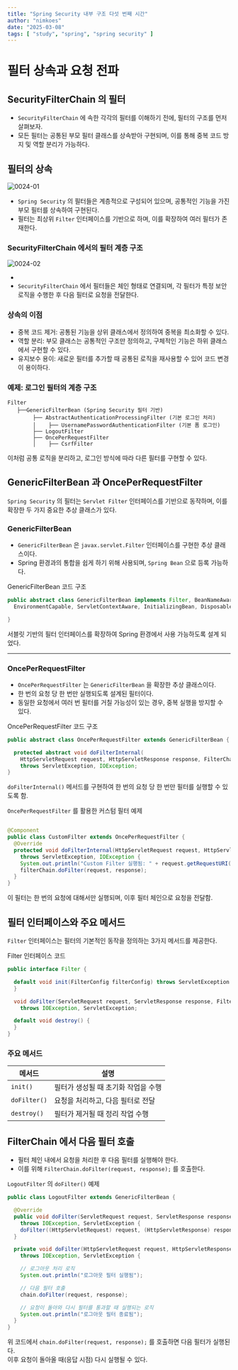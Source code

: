 ```yaml
---
title: "Spring Security 내부 구조 다섯 번째 시간"
author: "nimkoes"
date: "2025-03-08"
tags: [ "study", "spring", "spring security" ]
---
```


# 필터 상속과 요청 전파

## SecurityFilterChain 의 필터

- `SecurityFilterChain` 에 속한 각각의 필터를 이해하기 전에, 필터의 구조를 먼저 살펴보자.
- 모든 필터는 공통된 부모 필터 클래스를 상속받아 구현되며, 이를 통해 중복 코드 방지 및 역할 분리가 가능하다.

## 필터의 상속

![0024-01](/tech-blog/resources/images/spring-security-inner-structure/0024-01.png)

- `Spring Security` 의 필터들은 계층적으로 구성되어 있으며, 공통적인 기능을 가진 부모 필터를 상속하여 구현된다.
- 필터는 최상위 `Filter` 인터페이스를 기반으로 하며, 이를 확장하여 여러 필터가 존재한다.

### SecurityFilterChain 에서의 필터 계층 구조

![0024-02](/tech-blog/resources/images/spring-security-inner-structure/0024-02.png)

- 
- `SecurityFilterChain` 에서 필터들은 체인 형태로 연결되며, 각 필터가 특정 보안 로직을 수행한 후 다음 필터로 요청을 전달한다.

### 상속의 이점

- 중복 코드 제거: 공통된 기능을 상위 클래스에서 정의하여 중복을 최소화할 수 있다.
- 역할 분리: 부모 클래스는 공통적인 구조만 정의하고, 구체적인 기능은 하위 클래스에서 구현할 수 있다.
- 유지보수 용이: 새로운 필터를 추가할 때 공통된 로직을 재사용할 수 있어 코드 변경이 용이하다.

### 예제: 로그인 필터의 계층 구조

```plaintext
Filter
   ├──GenericFilterBean (Spring Security 필터 기반)
        ├── AbstractAuthenticationProcessingFilter (기본 로그인 처리)
        │    ├── UsernamePasswordAuthenticationFilter (기본 폼 로그인)
        ├── LogoutFilter
        ├── OncePerRequestFilter
        │    ├── CsrfFilter
```

이처럼 공통 로직을 분리하고, 로그인 방식에 따라 다른 필터를 구현할 수 있다.

## GenericFilterBean 과 OncePerRequestFilter

`Spring Security` 의 필터는 `Servlet Filter` 인터페이스를 기반으로 동작하며, 이를 확장한 두 가지 중요한 추상 클래스가 있다.

### GenericFilterBean

- `GenericFilterBean` 은 `javax.servlet.Filter` 인터페이스를 구현한 추상 클래스이다.
- Spring 환경과의 통합을 쉽게 하기 위해 사용되며, `Spring Bean` 으로 등록 가능하다.

GenericFilterBean 코드 구조

```java
public abstract class GenericFilterBean implements Filter, BeanNameAware, EnvironmentAware,
  EnvironmentCapable, ServletContextAware, InitializingBean, DisposableBean {

}
```

서블릿 기반의 필터 인터페이스를 확장하여 Spring 환경에서 사용 가능하도록 설계 되었다.

---

### OncePerRequestFilter

- `OncePerRequestFilter` 는 `GenericFilterBean` 을 확장한 추상 클래스이다.
- 한 번의 요청 당 한 번만 실행되도록 설계된 필터이다.
- 동일한 요청에서 여러 번 필터를 거칠 가능성이 있는 경우, 중복 실행을 방지할 수 있다.

OncePerRequestFilter 코드 구조

```java
public abstract class OncePerRequestFilter extends GenericFilterBean {

  protected abstract void doFilterInternal(
    HttpServletRequest request, HttpServletResponse response, FilterChain filterChain)
    throws ServletException, IOException;
}
```

`doFilterInternal()` 메서드를 구현하여 한 번의 요청 당 한 번만 필터를 실행할 수 있도록 함.

`OncePerRequestFilter` 를 활용한 커스텀 필터 예제

```java

@Component
public class CustomFilter extends OncePerRequestFilter {
  @Override
  protected void doFilterInternal(HttpServletRequest request, HttpServletResponse response, FilterChain filterChain)
    throws ServletException, IOException {
    System.out.println("Custom Filter 실행됨: " + request.getRequestURI());
    filterChain.doFilter(request, response);
  }
}
```

이 필터는 한 번의 요청에 대해서만 실행되며, 이후 필터 체인으로 요청을 전달함.

## 필터 인터페이스와 주요 메서드

`Filter` 인터페이스는 필터의 기본적인 동작을 정의하는 3가지 메서드를 제공한다.

Filter 인터페이스 코드

```java
public interface Filter {

  default void init(FilterConfig filterConfig) throws ServletException {
  }

  void doFilter(ServletRequest request, ServletResponse response, FilterChain chain)
    throws IOException, ServletException;

  default void destroy() {
  }
}
```

### 주요 메서드

| 메서드          | 설명                   |
|--------------|----------------------|
| `init()`     | 필터가 생성될 때 초기화 작업을 수행 |
| `doFilter()` | 요청을 처리하고, 다음 필터로 전달  |
| `destroy()`  | 필터가 제거될 때 정리 작업 수행   |

## FilterChain 에서 다음 필터 호출

- 필터 체인 내에서 요청을 처리한 후 다음 필터를 실행해야 한다.
- 이를 위해 `FilterChain.doFilter(request, response);` 를 호출한다.

`LogoutFilter` 의 `doFilter()` 예제

```java
public class LogoutFilter extends GenericFilterBean {

  @Override
  public void doFilter(ServletRequest request, ServletResponse response, FilterChain chain)
    throws IOException, ServletException {
    doFilter((HttpServletRequest) request, (HttpServletResponse) response, chain);
  }

  private void doFilter(HttpServletRequest request, HttpServletResponse response, FilterChain chain)
    throws IOException, ServletException {

    // 로그아웃 처리 로직
    System.out.println("로그아웃 필터 실행됨");

    // 다음 필터 호출
    chain.doFilter(request, response);

    // 요청이 돌아와 다시 필터를 통과할 때 실행되는 로직
    System.out.println("로그아웃 필터 종료됨");
  }
}
```

위 코드에서 `chain.doFilter(request, response);` 를 호출하면 다음 필터가 실행된다.  
이후 요청이 돌아올 때(응답 시점) 다시 실행될 수 있다.
